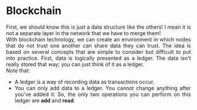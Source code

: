 # Blockchain
<div style="text-align: justify">
  
First, we should know this is just a data structure like the others! I mean it is not a separate layer in the network that we have to merge them!<br>
With blockchain technology, we can create an environment in which nodes that do not trust one another can share data they can trust. The idea is based on several concepts that are simple to consider but difficult to put into practice. First, data is logically presented as a ledger. The data isn't really stored that way; you can just think of it as a ledger.<br>
Note that: <br>
* A ledger is a way of recording data as transactions occur.
* You can only add data to a ledger. You cannot change anything after you've added it. So, the only two operations you can perform on this ledger are <b>add</b> and <b>read</b>.
  
</div>
